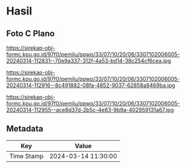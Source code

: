 # Hasil

## Foto C Plano

https://sirekap-obj-formc.kpu.go.id/97f0/pemilu/ppwp/33/07/10/20/06/3307102006005-20240314-112831--70e9a337-312f-4a53-bd14-38c254cf6cea.jpg

https://sirekap-obj-formc.kpu.go.id/97f0/pemilu/ppwp/33/07/10/20/06/3307102006005-20240314-112916--8c491882-08fa-4852-9037-62858a9469ba.jpg

https://sirekap-obj-formc.kpu.go.id/97f0/pemilu/ppwp/33/07/10/20/06/3307102006005-20240314-112955--ace8d37d-2b5c-4e83-9b9a-402959131a67.jpg


## Metadata

| Key        | Value               |
| ---------- | ------------------- |
| Time Stamp | 2024-03-14 11:30:00 |



